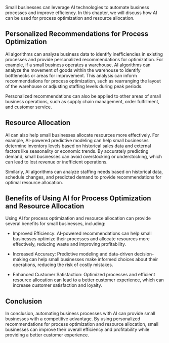 

Small businesses can leverage AI technologies to automate business processes and improve efficiency. In this chapter, we will discuss how AI can be used for process optimization and resource allocation.

Personalized Recommendations for Process Optimization
-----------------------------------------------------

AI algorithms can analyze business data to identify inefficiencies in existing processes and provide personalized recommendations for optimization. For example, if a small business operates a warehouse, AI algorithms can analyze the movement of goods within the warehouse to identify bottlenecks or areas for improvement. This analysis can inform recommendations for process optimization, such as rearranging the layout of the warehouse or adjusting staffing levels during peak periods.

Personalized recommendations can also be applied to other areas of small business operations, such as supply chain management, order fulfillment, and customer service.

Resource Allocation
-------------------

AI can also help small businesses allocate resources more effectively. For example, AI-powered predictive modeling can help small businesses determine inventory levels based on historical sales data and external factors like seasonality or economic trends. By accurately predicting demand, small businesses can avoid overstocking or understocking, which can lead to lost revenue or inefficient operations.

Similarly, AI algorithms can analyze staffing needs based on historical data, schedule changes, and predicted demand to provide recommendations for optimal resource allocation.

Benefits of Using AI for Process Optimization and Resource Allocation
---------------------------------------------------------------------

Using AI for process optimization and resource allocation can provide several benefits for small businesses, including:

* Improved Efficiency: AI-powered recommendations can help small businesses optimize their processes and allocate resources more effectively, reducing waste and improving profitability.

* Increased Accuracy: Predictive modeling and data-driven decision-making can help small businesses make informed choices about their operations, reducing the risk of costly mistakes.

* Enhanced Customer Satisfaction: Optimized processes and efficient resource allocation can lead to a better customer experience, which can increase customer satisfaction and loyalty.

Conclusion
----------

In conclusion, automating business processes with AI can provide small businesses with a competitive advantage. By using personalized recommendations for process optimization and resource allocation, small businesses can improve their overall efficiency and profitability while providing a better customer experience.
